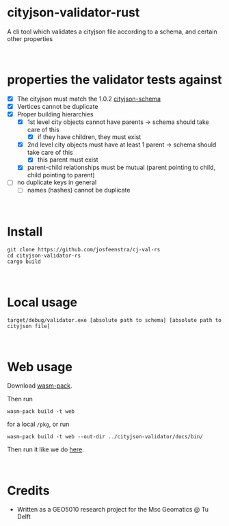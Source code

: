# cityjson-validator-rust

A cli tool which validates a cityjson file according to a schema, and certain other properties

<br/>

# properties the validator tests against

- [X] The cityjson must match the 1.0.2 [cityjson-schema](https://www.cityjson.org/specs/overview/) 
- [X] Vertices cannot be duplicate 
- [X] Proper building hierarchies
   - [X] 1st level city objects cannot have parents -> schema should take care of this 
      - [X] if they have children, they must exist
   - [X] 2nd level city objects must have at least 1 parent -> schema should take care of this
      - [X] this parent must exist
   - [X] parent-child relationships must be mutual (parent pointing to child, child pointing to parent)
- [ ] no duplicate keys in general
   - [ ] names (hashes) cannot be duplicate

<br/>

# Install 

```
git clone https://github.com/josfeenstra/cj-val-rs
cd cityjson-validator-rs
cargo build
```

<br/>

# Local usage 
```
target/debug/validator.exe [absolute path to schema] [absolute path to cityjson file] 
```

<br/>

# Web usage

Download [wasm-pack](https://rustwasm.github.io/wasm-pack/installer/).

Then run

```
wasm-pack build -t web
```
for a local `/pkg`, or run 
```
wasm-pack build -t web --out-dir ../cityjson-validator/docs/bin/
```

Then run it like we do [here](https://github.com/josfeenstra/cj-val).

<br/>

# Credits

- Written as a GEO5010 research project for the Msc Geomatics @ Tu Delft 


